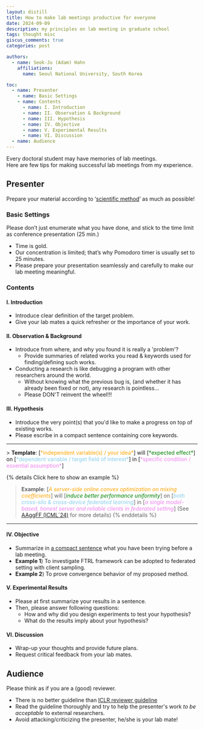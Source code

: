 ```yaml
---
layout: distill
title: How to make lab meetings productive for everyone
date: 2024-09-09
description: my principles on lab meeting in graduate school
tags: thought misc
giscus_comments: true
categories: post

authors:
  - name: Seok-Ju (Adam) Hahn
    affiliations:
      name: Seoul National University, South Korea

toc:
  - name: Presenter
    - name: Basic Settings
    - name: Contents
      - name: I. Introduction
      - name: II. Observation & Background
      - name: III. Hypothesis
      - name: IV. Objective
      - name: V. Experimental Results
      - name: VI. Discussion
  - name: Audience
---
```


Every doctoral student may have memories of lab meetings.  
Here are few tips for making successful lab meetings from my experience.

## Presenter
Prepare your material according to ‘[scientific method](https://en.wikipedia.org/wiki/Scientific_method#Elements_of_inquiry)’ as much as possible!

### Basic Settings
Please don’t just enumerate what you have done, and stick to the time limit as conference presentation (25 min.)
- Time is gold.
- Our concentration is limited; that’s why Pomodoro timer is usually set to 25 minutes.
- Please prepare your presentation seamlessly and carefully to make our lab meeting meaningful.

### Contents
#### I. Introduction
- Introduce clear definition of the target problem.
- Give your lab mates a quick refresher or the importance of your work.

#### II. Observation & Background
- Introduce from where, and why you found it is really a 'problem'?
  - Provide summaries of related works you read & keywords used for finding/defining such works.
- Conducting a research is like debugging a program with other researchers around the world.
  - Without knowing what the previous bug is, (and whether it has already been fixed or not), any research is pointless…
  - Please DON'T reinvent the wheel!!!

#### III. Hypothesis
- Introduce the very point(s) that you'd like to make a progress on top of existing works.
- Please escribe in a compact sentence containing core keywords.
<hr>
> <b>Template</b>: [<font color='orange'>*independent variable(s) / your idea*</font>] will [<font color='green'>*expected effect*</font>] on [<font color='skyblue'>*dependent variable / target field of interest*</font>] in [<font color='violet'>*specific condition / essential assumption*</font>]

{% details Click here to show an example %}
> <b>Example</b>: [<font color='orange'>*A server-side online convex optimization on mixing coefficients*</font>] will [<font color='green'>*induce better performance uniformity*</font>] on [<font color='skyblue'>*both cross-silo & cross-device federated learning*</font>] in [<font color='violet'>*a single model-based, honest server and reliable clients in federated setting*</font>] (See [AAggFF (ICML`24)](https://arxiv.org/abs/2405.20821) for more details)
{% enddetails %}
<hr>

#### IV. Objective
- Summarize in <u>a compact sentence</u> what you have been trying before a lab meeting.
- <b>Example 1</b>) To investigate FTRL framework can be adopted to federated setting with client sampling.
- <b>Example 2</b>) To prove convergence behavior of my proposed method.

#### V. Experimental Results
- Please at first summarize your results in a sentence.
- Then, please answer following questions:
  - How and why did you design experiments to test your hypothesis?
  - What do the results imply about your hypothesis?

#### VI. Discussion
- Wrap-up your thoughts and provide future plans.
- Request critical feedback from your lab mates.

## Audience
Please think as if you are a (good) reviewer.
- There is no better guideline than [ICLR reviewer guideline](https://iclr.cc/Conferences/2024/ReviewerGuide#Reviewing%20instructions)
- Read the guideline thoroughly and try to help the presenter's work _to be acceptable_ to external researchers.
- Avoid attacking/criticizing the presenter, he/she is your lab mate!
